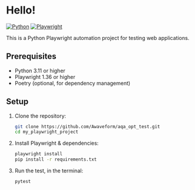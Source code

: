 # Hello!

[![Python](https://img.shields.io/badge/Python-3.11-blue)](https://www.python.org/)
[![Playwright](https://img.shields.io/badge/Playwright-1.36-blueviolet)](https://playwright.dev/)

This is a Python Playwright automation project for testing web applications.

## Prerequisites

- Python 3.11 or higher
- Playwright 1.36 or higher
- Poetry (optional, for dependency management)

## Setup

1. Clone the repository:

    ```bash
    git clone https://github.com/Awaveform/aqa_opt_test.git
    cd my_playwright_project
   
2. Install Playwright & dependencies:

    ```bash
    playwright install
    pip install -r requirements.txt

3. Run the test, in the terminal:
   ```
   pytest
   ```
